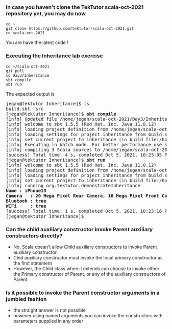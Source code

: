 ### In case you haven't clone the TekTutor scala-oct-2021 repository yet, you may do now
```
cd ~
git clone https://github.com/tektutor/scala-oct-2021.git
cd scala-oct-2021
```
You are have the latest code !

### Executing the Inheritance lab exercise
```
cd ~/scala-oct-2021
git pull
cd Day3/Inheritance
sbt compile
sbt run
```

The expected output is
<pre>
jegan@tektutor Inheritance]$ ls
build.sbt  src
[jegan@tektutor Inheritance]$ <b>sbt compile</b>
[info] Updated file /home/jegan/scala-oct-2021/Day3/Inheritance/project/build.properties: set sbt.version to 1.5.5
[info] welcome to sbt 1.5.5 (Red Hat, Inc. Java 11.0.12)
[info] loading project definition from /home/jegan/scala-oct-2021/Day3/Inheritance/project
[info] loading settings for project inheritance from build.sbt ...
[info] set current project to inheritance (in build file:/home/jegan/scala-oct-2021/Day3/Inheritance/)
[info] Executing in batch mode. For better performance use sbt's shell
[info] compiling 3 Scala sources to /home/jegan/scala-oct-2021/Day3/Inheritance/target/scala-3.1.0-RC2/classes ...
[success] Total time: 4 s, completed Oct 5, 2021, 10:23:05 PM
[jegan@tektutor Inheritance]$ <b>sbt run</b>
[info] welcome to sbt 1.5.5 (Red Hat, Inc. Java 11.0.12)
[info] loading project definition from /home/jegan/scala-oct-2021/Day3/Inheritance/project
[info] loading settings for project inheritance from build.sbt ...
[info] set current project to inheritance (in build file:/home/jegan/scala-oct-2021/Day3/Inheritance/)
[info] running org.tektutor.demonstrateInheritance 
<b>Name : iPhone13
Camera   : 20 Mega Pixel Rear Camera, 10 Mega Pixel Front Camera
Bluetooh : true
WIFi     : true</b>
[success] Total time: 1 s, completed Oct 5, 2021, 10:23:16 PM
[jegan@tektutor Inheritance]$ 
</pre>

### Can the child auxiliary constructor invoke Parent auxiliary constructors directly?
- No, Scala doesn't allow Child auxiliary constructors to invoke Parent auxiliary constructor.
- Chid auxiliary constructor must invoke the local primary constructor as the first statement
- However, the Child class when it extends can choose to invoke either the Primary constructor of Parent, or any
  of the auxiliary constructors of Parent
  
### Is it possible to invoke the Parent constructor arguments in a jumbled fashion
- the straight answer is not possible
- however using named arguments you can invoke the constructors with parameters supplied in any order
